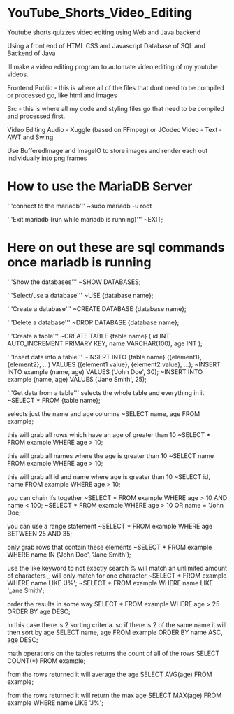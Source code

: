 # YouTube_Shorts_Video_Editing
Youtube shorts quizzes video editing using Web and Java backend

Using a front end of HTML CSS and Javascript
Database of SQL
and Backend of Java

Ill make a video editing program to automate video editing of my youtube videos.


Frontend
Public -
this is where all of the files that dont need to be compiled or processed go, like html and images

Src - 
this is where all my code and styling files go that need to be compiled and processed first.


Video Editing
Audio - Xuggle (based on FFmpeg) or JCodec
Video - 
Text - AWT and Swing

Use BufferedImage and ImageIO to store images and render each out individually into png frames




# How to use the MariaDB Server

'''connect to the mariadb'''
~sudo mariadb -u root

'''Exit mariadb (run while mariadb is running)'''
~EXIT;

# Here on out these are sql commands once mariadb is running
'''Show the databases'''
~SHOW DATABASES;

'''Select/use a database'''
~USE {database name};

'''Create a database'''
~CREATE DATABASE {database name};

'''Delete a database'''
~DROP DATABASE {database name};


'''Create a table'''
~CREATE TABLE {table name} (
    id INT AUTO_INCREMENT PRIMARY KEY,
    name VARCHAR(100),
    age INT
);

'''Insert data into a table'''
~INSERT INTO {table name} ({element1}, {element2}, ...) VALUES ({element1 value}, {element2 value}, ...);
~INSERT INTO example (name, age) VALUES ('John Doe', 30);
~INSERT INTO example (name, age) VALUES ('Jane Smith', 25);

'''Get data from a table'''
selects the whole table and everything in it
~SELECT * FROM {table name};

selects just the name and age columns
~SELECT name, age FROM example;

this will grab all rows which have an age of greater than 10
~SELECT * FROM example WHERE age > 10;

this will grab all names where the age is greater than 10
~SELECT name FROM example WHERE age > 10;

this will grab all id and name where age is greater than 10
~SELECT id, name FROM example WHERE age > 10;

you can chain ifs together
~SELECT * FROM example WHERE age > 10 AND name < 100;
~SELECT * FROM example WHERE age > 10 OR name = 'John Doe;

you can use a range statement 
~SELECT * FROM example WHERE age BETWEEN 25 AND 35;

only grab rows that contain these elements
~SELECT * FROM example WHERE name IN ('John Doe', 'Jane Smith');

use the like keyword to not exactly search
% will match an unlimited amount of characters
_ will only match for one character
~SELECT * FROM example WHERE name LIKE 'J%';
~SELECT * FROM example WHERE name LIKE '_ane Smith';

order the results in some way
SELECT * FROM example WHERE age > 25 ORDER BY age DESC;

in this case there is 2 sorting criteria. so if there is 2 of the same name it will then sort by age
SELECT name, age FROM example ORDER BY name ASC, age DESC;

math operations on the tables
returns the count of all of the rows 
SELECT COUNT(*) FROM example;

from the rows returned it will average the age
SELECT AVG(age) FROM example;

from the rows returned it will return the max age
SELECT MAX(age) FROM example WHERE name LIKE 'J%';
